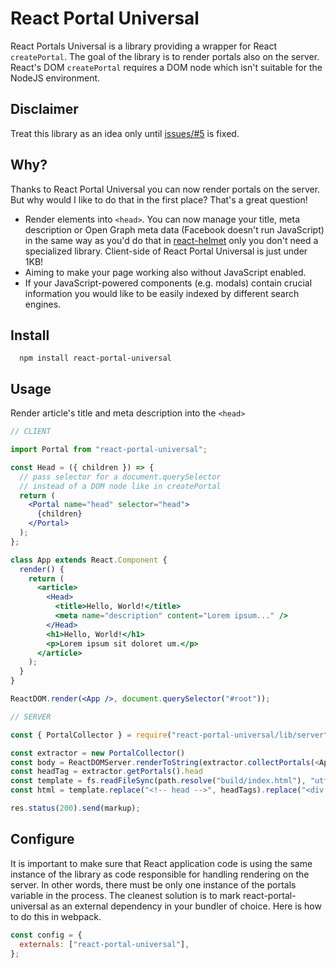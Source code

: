 # React Portal Universal

React Portals Universal is a library providing a wrapper for React `createPortal`. The goal of the
library is to render portals also on the server. React's DOM `createPortal` requires a DOM node
which isn't suitable for the NodeJS environment.

## Disclaimer

Treat this library as an idea only until [issues/#5](https://github.com/MichalZalecki/react-portal-universal/issues/5) is fixed.

## Why?

Thanks to React Portal Universal you can now render portals on the server. But why would I like to do that in the first place? That's a great question!

- Render elements into `<head>`. You can now manage your title, meta description or Open Graph meta data (Facebook doesn't run JavaScript) in the same way as you'd do that in [react-helmet](https://github.com/nfl/react-helmet) only you don't need a specialized library. Client-side of React Portal Universal is just under 1KB!
- Aiming to make your page working also without JavaScript enabled.
- If your JavaScript-powered components (e.g. modals) contain crucial information you would like to be easily indexed by different search engines.

## Install

```commandline
  npm install react-portal-universal
```

## Usage

Render article's title and meta description into the `<head>`

```jsx
// CLIENT

import Portal from "react-portal-universal";

const Head = ({ children }) => {
  // pass selector for a document.querySelector
  // instead of a DOM node like in createPortal
  return (
    <Portal name="head" selector="head">
      {children}
    </Portal>
  );
};

class App extends React.Component {
  render() {
    return (
      <article>
        <Head>
          <title>Hello, World!</title>
          <meta name="description" content="Lorem ipsum..." />
        </Head>
        <h1>Hello, World!</h1>
        <p>Lorem ipsum sit doloret um.</p>
      </article>
    );
  }
}

ReactDOM.render(<App />, document.querySelector("#root"));
```

```js
// SERVER

const { PortalCollector } = require("react-portal-universal/lib/server");

const extractor = new PortalCollector()
const body = ReactDOMServer.renderToString(extractor.collectPortals(<App />)));
const headTag = extractor.getPortals().head
const template = fs.readFileSync(path.resolve("build/index.html"), "utf8");
const html = template.replace("<!-- head -->", headTags).replace("<div id=\"root\"></div>", `<div id="root">${body}</div>`);

res.status(200).send(markup);
```

## Configure

It is important to make sure that React application code is using the same instance of the library
as code responsible for handling rendering on the server. In other words, there must be only one
instance of the portals variable in the process.
The cleanest solution is to mark react-portal-universal as an external dependency in your bundler of choice. Here is how to do this in webpack.

```js
const config = {
  externals: ["react-portal-universal"],
};
```
